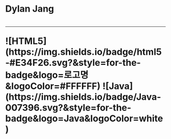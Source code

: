 <!--
**Romely126/Romely126** is a ✨ _special_ ✨ repository because its `README.md` (this file) appears on your GitHub profile.

Here are some ideas to get you started:

- 🔭 I’m currently working on ...
- 🌱 I’m currently learning ...
- 👯 I’m looking to collaborate on ...
- 🤔 I’m looking for help with ...
- 💬 Ask me about ...
- 📫 How to reach me: ...
- 😄 Pronouns: ...
- ⚡ Fun fact: ...
-->

<h1>Dylan Jang<h1>
<hr>
![HTML5](https://img.shields.io/badge/html5-#E34F26.svg?&style=for-the-badge&logo=로고명&logoColor=#FFFFFF)
![Java](https://img.shields.io/badge/Java-007396.svg?&style=for-the-badge&logo=Java&logoColor=white)
